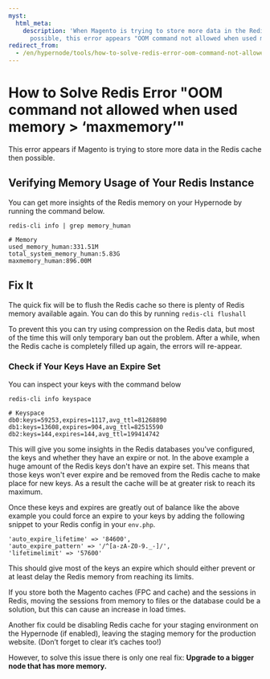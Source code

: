 ```yaml
---
myst:
  html_meta:
    description: 'When Magento is trying to store more data in the Redis Cache than
      possible, this error appears "OOM command not allowed when used memory > ‘maxmemory’". '
redirect_from:
  - /en/hypernode/tools/how-to-solve-redis-error-oom-command-not-allowed-when-used-memory-maxmemory-/
---
```


<!-- source: https://support.hypernode.com/en/hypernode/tools/how-to-solve-redis-error-oom-command-not-allowed-when-used-memory-maxmemory-/ -->

# How to Solve Redis Error "OOM command not allowed when used memory > ‘maxmemory’"

This error appears if Magento is trying to store more data in the Redis cache then possible.

## Verifying Memory Usage of Your Redis Instance

You can get more insights of the Redis memory on your Hypernode by running the command below.

```nginx
redis-cli info | grep memory_human

# Memory
used_memory_human:331.51M
total_system_memory_human:5.83G
maxmemory_human:896.00M
```

## Fix It

The quick fix will be to flush the Redis cache so there is plenty of Redis memory available again. You can do this by running `redis-cli flushall`

To prevent this you can try using compression on the Redis data, but most of the time this will only temporary ban out the problem. After a while, when the Redis cache is completely filled up again, the errors will re-appear.

### Check if Your Keys Have an Expire Set

You can inspect your keys with the command below

```nginx
redis-cli info keyspace

# Keyspace
db0:keys=59253,expires=1117,avg_ttl=81268890
db1:keys=13608,expires=904,avg_ttl=82515590
db2:keys=144,expires=144,avg_ttl=199414742
```

This will give you some insights in the Redis databases you've configured, the keys and whether they have an expire or not. In the above example a huge amount of the Redis keys don't have an expire set. This means that those keys won't ever expire and be removed from the Redis cache to make place for new keys. As a result the cache will be at greater risk to reach its maximum.

Once these keys and expires are greatly out of balance like the above example you could force an expire to your keys by adding the following snippet to your Redis config in your `env.php`.

```nginx
'auto_expire_lifetime' => '84600',
'auto_expire_pattern' => '/^[a-zA-Z0-9._-]/',
'lifetimelimit' => '57600'
```

This should give most of the keys an expire which should either prevent or at least delay the Redis memory from reaching its limits.

If you store both the Magento caches (FPC and cache) and the sessions in Redis, moving the sessions from memory to files or the database could be a solution, but this can cause an increase in load times.

Another fix could be disabling Redis cache for your staging environment on the Hypernode (if enabled), leaving the staging memory for the production website. (Don’t forget to clear it’s caches too!)

However, to solve this issue there is only one real fix: **Upgrade to a bigger node that has more memory.**
